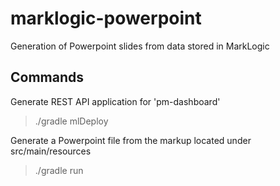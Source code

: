 # marklogic-powerpoint
Generation of Powerpoint slides from data stored in MarkLogic

## Commands

Generate REST API application for 'pm-dashboard'
 > ./gradle mlDeploy 

Generate a Powerpoint file from the markup located under src/main/resources
 > ./gradle run


